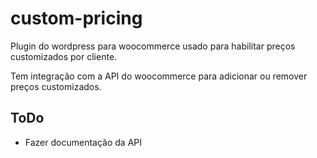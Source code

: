 # custom-pricing

Plugin do wordpress para woocommerce usado para habilitar preços customizados por cliente.

Tem integração com a API do woocommerce para adicionar ou remover preços customizados.

## ToDo

* Fazer documentação da API